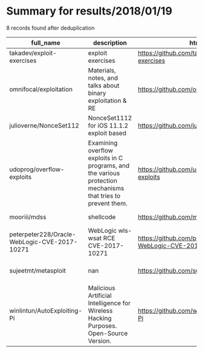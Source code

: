 
# Summary for results/2018/01/19
    
8 records found after deduplication

| full_name | description | html_url | matched_list | matched_count | pushed_at | size | stargazers_count | language | forks_count | vul_ids |
|----------------------------------------------|--------------------------------------------------------------------------------------------------------------|-----------------------------------------------------------------|----------------------------------|-----------------|---------------------------|--------|--------------------|------------|---------------|--------------------|
| takadev/exploit-exercises | exploit exercises | https://github.com/takadev/exploit-exercises | ['exploit'] | 1 | 2018-01-19 08:46:39+00:00 | 3 | 0 | Assembly | 0 | [] |
| omnifocal/exploitation | Materials, notes, and talks about binary exploitation & RE | https://github.com/omnifocal/exploitation | ['exploit'] | 1 | 2018-01-19 03:02:52+00:00 | 1798 | 0 | C | 1 | [] |
| julioverne/NonceSet112 | NonceSet1112 for iOS 11.1.2 exploit based | https://github.com/julioverne/NonceSet112 | ['exploit'] | 1 | 2018-01-19 03:46:46+00:00 | 429 | 88 | C | 22 | [] |
| udoprog/overflow-exploits | Examining overflow exploits in C programs, and the various protection mechanisms that tries to prevent them. | https://github.com/udoprog/overflow-exploits | ['exploit'] | 1 | 2018-01-19 22:00:26+00:00 | 6 | 0 | C | 0 | [] |
| mooriii/mdss | shellcode | https://github.com/mooriii/mdss | ['shellcode'] | 1 | 2018-01-19 09:32:37+00:00 | 0 | 0 | nan | 0 | [] |
| peterpeter228/Oracle-WebLogic-CVE-2017-10271 | WebLogic wls-wsat RCE CVE-2017-10271 | https://github.com/peterpeter228/Oracle-WebLogic-CVE-2017-10271 | ['cve-2', 'rce'] | 2 | 2018-01-19 11:29:24+00:00 | 17 | 0 | nan | 0 | ['CVE-2017-10271'] |
| sujeetmt/metasploit | nan | https://github.com/sujeetmt/metasploit | ['metasploit module OR payload'] | 1 | 2018-01-19 16:06:38+00:00 | 225 | 0 | nan | 0 | [] |
| winlintun/AutoExploiting-Pi | Malicious Artificial Intelligence for Wireless Hacking Purposes. Open-Source Version. | https://github.com/winlintun/AutoExploiting-Pi | ['exploit'] | 1 | 2018-01-19 07:48:32+00:00 | 4744 | 8 | Python | 21 | [] |
